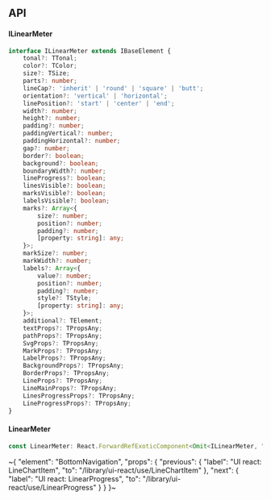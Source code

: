 

## API

#### ILinearMeter

```ts
interface ILinearMeter extends IBaseElement {
    tonal?: TTonal;
    color?: TColor;
    size?: TSize;
    parts?: number;
    lineCap?: 'inherit' | 'round' | 'square' | 'butt';
    orientation?: 'vertical' | 'horizontal';
    linePosition?: 'start' | 'center' | 'end';
    width?: number;
    height?: number;
    padding?: number;
    paddingVertical?: number;
    paddingHorizontal?: number;
    gap?: number;
    border?: boolean;
    background?: boolean;
    boundaryWidth?: number;
    lineProgress?: boolean;
    linesVisible?: boolean;
    marksVisible?: boolean;
    labelsVisible?: boolean;
    marks?: Array<{
        size?: number;
        position?: number;
        padding?: number;
        [property: string]: any;
    }>;
    markSize?: number;
    markWidth?: number;
    labels?: Array<{
        value?: number;
        position?: number;
        padding?: number;
        style?: TStyle;
        [property: string]: any;
    }>;
    additional?: TElement;
    textProps?: TPropsAny;
    pathProps?: TPropsAny;
    SvgProps?: TPropsAny;
    MarkProps?: TPropsAny;
    LabelProps?: TPropsAny;
    BackgroundProps?: TPropsAny;
    BorderProps?: TPropsAny;
    LineProps?: TPropsAny;
    LineMainProps?: TPropsAny;
    LinesProgressProps?: TPropsAny;
    LineProgressProps?: TPropsAny;
}
```

#### LinearMeter

```ts
const LinearMeter: React.ForwardRefExoticComponent<Omit<ILinearMeter, "ref"> & React.RefAttributes<unknown>>;
```


~{
  "element": "BottomNavigation",
  "props": {
    "previous": {
      "label": "UI react: LineChartItem",
      "to": "/library/ui-react/use/LineChartItem"
    },
    "next": {
      "label": "UI react: LinearProgress",
      "to": "/library/ui-react/use/LinearProgress"
    }
  }
}~
